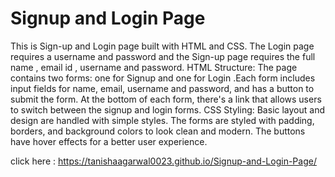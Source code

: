 # Signup and Login Page
This is Sign-up and Login page built with HTML and CSS. 
The Login page requires a username and password and the Sign-up page requires the full name , email id , username and password.
HTML Structure: 
The page contains two forms: one for Signup and one for Login .Each form includes input fields for name, email, username and password, and has a button to submit the form. At the bottom of each form, there's a link that allows users to switch between the signup and login forms. 
CSS Styling: 
Basic layout and design are handled with simple styles. The forms are styled with padding, borders, and background colors to look clean and modern. The buttons have hover effects for a better user experience.

click here  :  https://tanishaagarwal0023.github.io/Signup-and-Login-Page/
